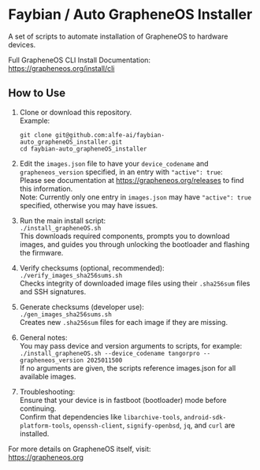 # Faybian / Auto GrapheneOS Installer

A set of scripts to automate installation of GrapheneOS to hardware devices.

Full GrapheneOS CLI Install Documentation: https://grapheneos.org/install/cli

## How to Use

1. Clone or download this repository.  
   Example:  
   ```
   git clone git@github.com:alfe-ai/faybian-auto_grapheneOS_installer.git
   cd faybian-auto_grapheneOS_installer
   ```
   
2. Edit the `images.json` file to have your `device_codename` and `grapheneos_version` specified, in an entry with `"active": true`:  
   Please see documentation at https://grapheneos.org/releases to find this information.  
   Note: Currently only one entry in `images.json` may have `"active": true` specified, otherwise you may have issues.

3. Run the main install script:  
   `./install_grapheneOS.sh`  
   This downloads required components, prompts you to download images, and guides you through unlocking the bootloader and flashing the firmware.

4. Verify checksums (optional, recommended):  
   `./verify_images_sha256sums.sh`  
   Checks integrity of downloaded image files using their `.sha256sum` files and SSH signatures.

5. Generate checksums (developer use):  
   `./gen_images_sha256sums.sh`  
   Creates new `.sha256sum` files for each image if they are missing.

6. General notes:  
   You may pass device and version arguments to scripts, for example:  
   `./install_grapheneOS.sh --device_codename tangorpro --grapheneos_version 2025011500`  
   If no arguments are given, the scripts reference images.json for all available images.

7. Troubleshooting:  
   Ensure that your device is in fastboot (bootloader) mode before continuing.  
   Confirm that dependencies like `libarchive-tools`, `android-sdk-platform-tools`, `openssh-client`, `signify-openbsd`, `jq`, and `curl` are installed.

For more details on GrapheneOS itself, visit:  
https://grapheneos.org

